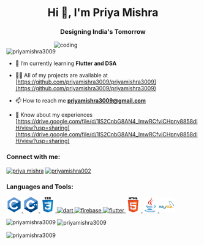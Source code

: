 <h1 align="center">Hi 👋, I'm Priya Mishra</h1>
<h3 align="center">Designing India's Tomorrow</h3>

<img align="right" alt="coding" width="380" src="https://cdn.dribbble.com/users/4055494/screenshots/15215756/media/d2b66c4ca0192aa26d103448b3d1518b.gif">

<p align="left"> <img src="https://komarev.com/ghpvc/?username=priyamishra3009&label=Profile%20views&color=0e75b6&style=flat" alt="priyamishra3009" /> </p>

- 🌱 I’m currently learning **Flutter and DSA**

- 👨‍💻 All of my projects are available at [https://github.com/priyamishra3009/priyamishra3009](https://github.com/priyamishra3009/priyamishra3009)

- 📫 How to reach me **priyamishra3009@gmail.com**

- 📄 Know about my experiences [https://drive.google.com/file/d/1lS2CnbG8AN4_ImwRCfviCHpny8858dlH/view?usp=sharing](https://drive.google.com/file/d/1lS2CnbG8AN4_ImwRCfviCHpny8858dlH/view?usp=sharing)

<h3 align="left">Connect with me:</h3>
<p align="left">
<a href="https://linkedin.com/in/priya mishra" target="blank"><img align="center" src="https://raw.githubusercontent.com/rahuldkjain/github-profile-readme-generator/master/src/images/icons/Social/linked-in-alt.svg" alt="priya mishra" height="30" width="40" /></a>
<a href="https://instagram.com/priyamishra002" target="blank"><img align="center" src="https://raw.githubusercontent.com/rahuldkjain/github-profile-readme-generator/master/src/images/icons/Social/instagram.svg" alt="priyamishra002" height="30" width="40" /></a>
</p>

<h3 align="left">Languages and Tools:</h3>
<p align="left"> <a href="https://www.cprogramming.com/" target="_blank" rel="noreferrer"> <img src="https://raw.githubusercontent.com/devicons/devicon/master/icons/c/c-original.svg" alt="c" width="40" height="40"/> </a> <a href="https://www.w3schools.com/cpp/" target="_blank" rel="noreferrer"> <img src="https://raw.githubusercontent.com/devicons/devicon/master/icons/cplusplus/cplusplus-original.svg" alt="cplusplus" width="40" height="40"/> </a> <a href="https://www.w3schools.com/css/" target="_blank" rel="noreferrer"> <img src="https://raw.githubusercontent.com/devicons/devicon/master/icons/css3/css3-original-wordmark.svg" alt="css3" width="40" height="40"/> </a> <a href="https://dart.dev" target="_blank" rel="noreferrer"> <img src="https://www.vectorlogo.zone/logos/dartlang/dartlang-icon.svg" alt="dart" width="40" height="40"/> </a> <a href="https://firebase.google.com/" target="_blank" rel="noreferrer"> <img src="https://www.vectorlogo.zone/logos/firebase/firebase-icon.svg" alt="firebase" width="40" height="40"/> </a> <a href="https://flutter.dev" target="_blank" rel="noreferrer"> <img src="https://www.vectorlogo.zone/logos/flutterio/flutterio-icon.svg" alt="flutter" width="40" height="40"/> </a> <a href="https://www.w3.org/html/" target="_blank" rel="noreferrer"> <img src="https://raw.githubusercontent.com/devicons/devicon/master/icons/html5/html5-original-wordmark.svg" alt="html5" width="40" height="40"/> </a> <a href="https://www.java.com" target="_blank" rel="noreferrer"> <img src="https://raw.githubusercontent.com/devicons/devicon/master/icons/java/java-original.svg" alt="java" width="40" height="40"/> </a> <a href="https://www.mysql.com/" target="_blank" rel="noreferrer"> <img src="https://raw.githubusercontent.com/devicons/devicon/master/icons/mysql/mysql-original-wordmark.svg" alt="mysql" width="40" height="40"/> </a> </p>

<p><img align="left" src="https://github-readme-stats.vercel.app/api/top-langs?username=priyamishra3009&show_icons=true&locale=en&layout=compact" alt="priyamishra3009" /></p>

<p>&nbsp;<img align="center" src="https://github-readme-stats.vercel.app/api?username=priyamishra3009&show_icons=true&locale=en" alt="priyamishra3009" /></p>

<p><img align="center" src="https://github-readme-streak-stats.herokuapp.com/?user=priyamishra3009&" alt="priyamishra3009" /></p>
